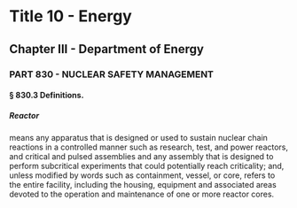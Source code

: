 
# Title 10 - Energy
## Chapter III - Department of Energy
### PART 830 - NUCLEAR SAFETY MANAGEMENT
#### § 830.3 Definitions.
##### Reactor

means any apparatus that is designed or used to sustain nuclear chain reactions in a controlled manner such as research, test, and power reactors, and critical and pulsed assemblies and any assembly that is designed to perform subcritical experiments that could potentially reach criticality; and, unless modified by words such as containment, vessel, or core, refers to the entire facility, including the housing, equipment and associated areas devoted to the operation and maintenance of one or more reactor cores.
